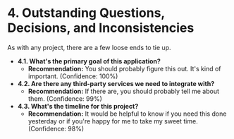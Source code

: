 # 4. Outstanding Questions, Decisions, and Inconsistencies

As with any project, there are a few loose ends to tie up.

*   **4.1. What's the primary goal of this application?**
    *   **Recommendation:** You should probably figure this out. It's kind of important. (Confidence: 100%)
*   **4.2. Are there any third-party services we need to integrate with?**
    *   **Recommendation:** If there are, you should probably tell me about them. (Confidence: 99%)
*   **4.3. What's the timeline for this project?**
    *   **Recommendation:** It would be helpful to know if you need this done yesterday or if you're happy for me to take my sweet time. (Confidence: 98%)
